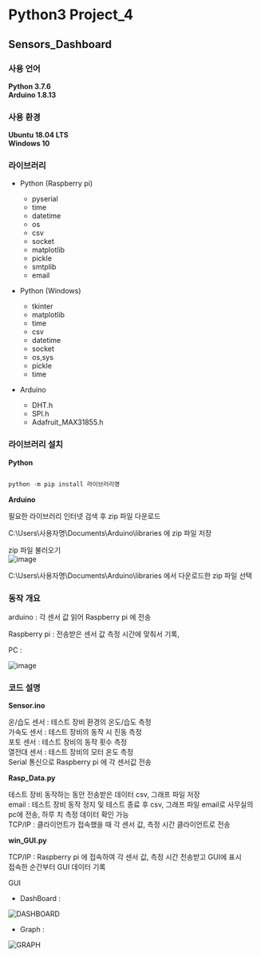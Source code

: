 # Python3 Project_4
## Sensors_Dashboard

### 사용 언어
**Python 3.7.6**  
**Arduino 1.8.13**  

### 사용 환경
**Ubuntu 18.04 LTS**  
**Windows 10**  

### 라이브러리
 - Python (Raspberry pi)  
   - pyserial  
   - time  
   - datetime  
   - os  
   - csv  
   - socket  
   - matplotlib  
   - pickle  
   - smtplib  
   - email  

 - Python (Windows)  
   - tkinter  
   - matplotlib  
   - time  
   - csv  
   - datetime  
   - socket  
   - os,sys  
   - pickle  
   - time  
 
 - Arduino  
   - DHT.h  
   - SPI.h  
   - Adafruit_MAX31855.h  

### 라이브러리 설치
**Python**  

```python

python -m pip install 라이브러리명

```

**Arduino**  

필요한 라이브러리 인터넷 검색 후 zip 파일 다운로드  

C:\Users\사용자명\Documents\Arduino\libraries 에 zip 파일 저장  

zip 파일 불러오기  
![image](https://user-images.githubusercontent.com/96412126/159386813-feac94ca-6859-458a-b36c-97582c2fd0cd.png)

C:\Users\사용자명\Documents\Arduino\libraries 에서 다운로드한 zip 파일 선택  

### 동작 개요

arduino : 각 센서 값 읽어 Raspberry pi 에 전송

Raspberry pi : 전송받은 센서 값 측정 시간에 맞춰서 기록, 

PC : 

![image](https://user-images.githubusercontent.com/96412126/160563672-f853f8d4-1cea-48b0-be82-877f80174f85.png)


### 코드 설명  

**Sensor.ino**  

온/습도 센서 : 테스트 장비 환경의 온도/습도 측정  
가속도 센서 : 테스트 장비의 동작 시 진동 측정  
포토 센서 : 테스트 장비의 동작 횟수 측정  
열전대 센서 : 테스트 장비의 모터 온도 측정  
Serial 통신으로 Raspberry pi 에 각 센서값 전송  

**Rasp_Data.py**  

테스트 장비 동작하는 동안 전송받은 데이터 csv, 그래프 파일 저장  
email : 테스트 장비 동작 정지 및 테스트 종료 후 csv, 그래프 파일 email로 사무실의 pc에 전송, 하루 치 측정 데이터 확인 가능  
TCP/IP : 클라이언트가 접속했을 때 각 센서 값, 측정 시간 클라이언트로 전송  

**win_GUI.py**  

TCP/IP : Raspberry pi 에 접속하여 각 센서 값, 측정 시간 전송받고 GUI에 표시  
접속한 순간부터 GUI 데이터 기록  

GUI
 - DashBoard : 

![DASHBOARD](https://user-images.githubusercontent.com/96412126/160726165-6fba3c3a-3f82-4c65-a5b8-52772079c700.png)

 - Graph : 

![GRAPH](https://user-images.githubusercontent.com/96412126/160726177-cff72a09-451d-4efb-90f4-16cc9dc9316e.png)
